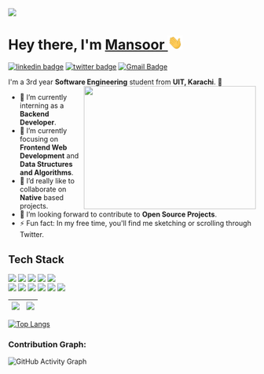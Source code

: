 <img src="https://github.com/mansoorahmed-asterics/my-personal-repository/blob/master/White%20Simple%20Woman%20Photo%20Sale%20or%20Business%20Women's%20Beauty%20Facebook%20Cover.png" align="center">
<h1>Hey there, I'm <a  href="https://github.com/mans00rahmed/">Mansoor </a> <img  src="https://raw.githubusercontent.com/ABSphreak/ABSphreak/master/gifs/Hi.gif" width="30px"></h1>

[![linkedin badge](https://img.shields.io/badge/mansoor-ahmed-30302f?style=flat&logo=linkedin)](https://www.linkedin.com/in/mansoor-ahmed-23b509147/)
[![twitter badge](https://img.shields.io/badge/@mansoorahmed_d-30302f?style=flat&logo=twitter)](https://twitter.com/MansoorAhmed_d)
[![Gmail Badge](https://img.shields.io/badge/mansoorahmedy2k@gmail.com-30302f?style=flat&logo=Gmail&logoColor=red)](mailto:mansoorahmedy2k@gmail.com)

I'm a 3rd year **Software Engineering** student from **UIT, Karachi**. 🏫 <br> 
<img align='right' src="http://cdn.lowgif.com/small/efd7edb699ac018a-.gif" width="350" height="250">

- 🔭 I’m currently interning as a **Backend Developer**. 
- 🌱 I’m currently focusing on **Frontend Web Development** and **Data Structures and Algorithms**.
- 👯 I’d really like to collaborate on **Native** based projects.
- 💬 I’m looking forward to contribute to **Open Source Projects**.
- ⚡ Fun fact: In my free time, you'll find me sketching or scrolling through Twitter.

<h2 align="left">Tech Stack</h2>
<p align="left">
 <img src="https://img.shields.io/badge/HTML-FF4500?style=for-the-badge&logo=html5&logoColor=white"/>
 <img src="https://img.shields.io/badge/CSS-0081CB?&style=for-the-badge&logo=css3&logoColor=white"/>
  <img src="https://img.shields.io/badge/Bootstrap-563D7C?style=for-the-badge&logo=bootstrap&logoColor=white"/>
  <img src="https://img.shields.io/badge/JavaScript-F7DF1E?style=for-the-badge&logo=javascript&logoColor=black"/>
  <img src="https://img.shields.io/badge/Django-092E20?style=for-the-badge&logo=django&logoColor=white"/>
 <br>
  <img src="https://img.shields.io/badge/rust-092E20?style=for-the-badge&logo=rust&logoColor=white"/>
  <img src="https://img.shields.io/badge/Flask-000000?style=for-the-badge&logo=flask&logoColor=white"/>
  <img src="https://img.shields.io/badge/Python-3776AB?style=for-the-badge&logo=python&logoColor=white"/>
  <img src="https://img.shields.io/badge/postgres-0B96B2?style=for-the-badge&logo=postgresql&logoColor=white"/>
  <img src="https://img.shields.io/badge/SQLite-07405E?style=for-the-badge&logo=sqlite&logoColor=white"/>
  <img src="https://img.shields.io/badge/react-07405E?style=for-the-badge&logo=react&logoColor=white"/>

 </p>

|<img src="https://github-readme-stats.vercel.app/api?username=mans00rahmed&&show_icons=true&&hide_border=false&&theme=radical&&count_private=true"/>|<img src="https://github-readme-streak-stats.herokuapp.com/?user=mans00rahmed&&theme=radical&&hide_border=false&&show_icons=true"/>|
|---|---|

[![Top Langs](https://github-readme-stats.vercel.app/api/top-langs/?username=mans00rahmed&&theme=radical&layout=compact)](https://github.com/mans00rahmed/github-readme-stats)

### Contribution Graph:

![GitHub Activity Graph](https://activity-graph.herokuapp.com/graph?username=mans00rahmed&bg_color=000000&color=4fff67&line=4fff67&point=ffffff&area=true&hide_border=true)  
